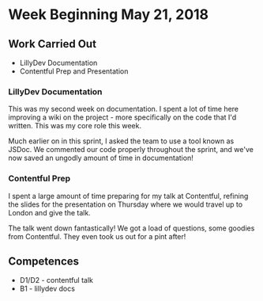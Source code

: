 # Week Beginning May 21, 2018

## Work Carried Out
* LillyDev Documentation
* Contentful Prep and Presentation

### LillyDev Documentation
This was my second week on documentation. I spent a lot of time here improving a wiki on the project - more specifically on the code that I'd written. This was my core role this week.

Much earlier on in this sprint, I asked the team to use a tool known as JSDoc. We commented our code properly throughout the sprint, and we've now saved an ungodly amount of time in documentation!

### Contentful Prep
I spent a large amount of time preparing for my talk at Contentful, refining the slides for the presentation on Thursday where we would travel up to London and give the talk.

The talk went down fantastically! We got a load of questions, some goodies from Contentful. They even took us out for a pint after!

## Competences
* D1/D2 - contentful talk
* B1 - lillydev docs